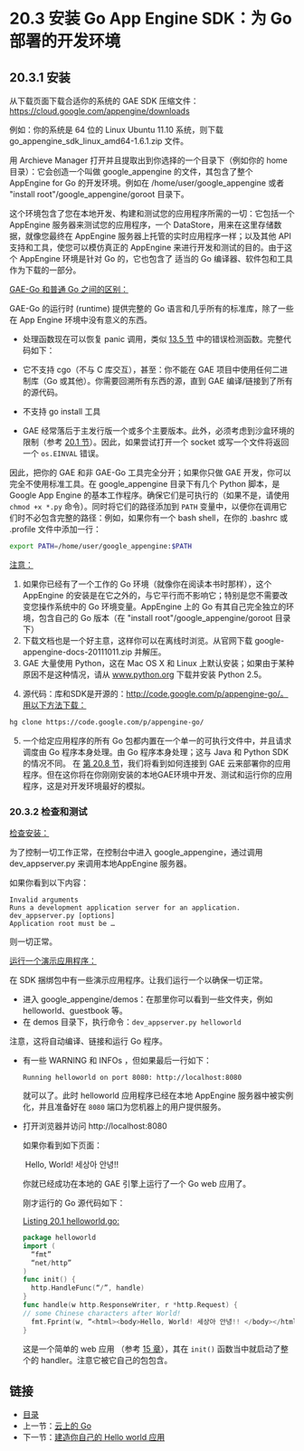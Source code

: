# 20.3 安装 Go App Engine SDK：为 Go 部署的开发环境

## 20.3.1 安装

从下载页面下载合适你的系统的 GAE SDK 压缩文件：https://cloud.google.com/appengine/downloads

例如：你的系统是 64 位的 Linux Ubuntu 11.10 系统，则下载 go_appengine_sdk_linux_amd64-1.6.1.zip 文件。

用 Archieve Manager 打开并且提取出到你选择的一个目录下（例如你的 home 目录）：它会创造一个叫做 google_appengine 的文件，其包含了整个 AppEngine for Go 的开发环境。例如在 /home/user/google_appengine 或者 "install root"/google_appengine/goroot 目录下。

这个环境包含了您在本地开发、构建和测试您的应用程序所需的一切：它包括一个 AppEngine 服务器来测试您的应用程序，一个 DataStore，用来在这里存储数据，就像您最终在 AppEngine 服务器上托管的实时应用程序一样；以及其他 API 支持和工具，使您可以模仿真正的 AppEngine 来进行开发和测试的目的。由于这个 AppEngine 环境是针对 Go 的，它也包含了 适当的 Go 编译器、软件包和工具作为下载的一部分。

<u>GAE-Go 和普通 Go 之间的区别：</u>

GAE-Go 的运行时 (runtime) 提供完整的 Go 语言和几乎所有的标准库，除了一些在 App Engine 环境中没有意义的东西。

- 处理函数现在可以恢复 panic 调用，类似 [13.5 节](13.5.md) 中的错误检测函数。完整代码如下：

- 它不支持 cgo（不与 C 库交互），甚至：你不能在 GAE 项目中使用任何二进制库（Go 或其他）。你需要回溯所有东西的源，直到 GAE 编译/链接到了所有的源代码。
- 不支持 go install 工具
- GAE 经常落后于主发行版一个或多个主要版本。此外，必须考虑到沙盒环境的限制（参考 [20.1 节](20.1.md)）。因此，如果尝试打开一个 socket 或写一个文件将返回一个 `os.EINVAL` 错误。

因此，把你的 GAE 和非 GAE-Go 工具完全分开；如果你只做 GAE 开发，你可以完全不使用标准工具。在 google_appengine 目录下有几个 Python 脚本，是 Google App Engine 的基本工作程序。确保它们是可执行的（如果不是，请使用 `chmod +x *.py` 命令）。同时将它们的路径添加到 `PATH` 变量中，以便你在调用它们时不必包含完整的路径：例如，如果你有一个 bash shell，在你的 .bashrc 或 .profile 文件中添加一行：

```bash
export PATH=/home/user/google_appengine:$PATH
```

<u>注意：</u>

1) 如果你已经有了一个工作的 Go 环境（就像你在阅读本书时那样），这个  AppEngine 的安装是在它之外的，与它平行而不影响它；特别是您不需要改变您操作系统中的 Go 环境变量。AppEngine 上的 Go 有其自己完全独立的环境，包含自己的 Go 版本（在 "install root"/google_appengine/goroot 目录下）
2) 下载文档也是一个好主意，这样你可以在离线时浏览。从官网下载 google-appengine-docs-20111011.zip 并解压。
3) GAE 大量使用 Python，这在 Mac OS X 和 Linux 上默认安装；如果由于某种原因不是这种情况，请从 www.python.org 下载并安装 Python 2.5。

4. 源代码：库和SDK是开源的：http://code.google.com/p/appengine-go/。用以下方法下载：

  ```bash
hg clone https://code.google.com/p/appengine-go/
  ```

5) 一个给定应用程序的所有 Go 包都内置在一个单一的可执行文件中，并且请求调度由 Go 程序本身处理。由 Go 程序本身处理；这与 Java 和 Python SDK 的情况不同。
   在 [第 20.8 节](20.8.md)，我们将看到如何连接到 GAE 云来部署你的应用程序。但在这你将在你刚刚安装的本地GAE环境中开发、测试和运行你的应用程序，这是对开发环境最好的模拟。

### 20.3.2 检查和测试

<u>检查安装：</u>

为了控制一切工作正常，在控制台中进入 google_appengine，通过调用 dev_appserver.py 来调用本地AppEngine 服务器。

如果你看到以下内容： 

```
Invalid arguments
Runs a development application server for an application.
dev_appserver.py [options]
Application root must be …
```

则一切正常。

<u>运行一个演示应用程序：</u>

在 SDK 捆绑包中有一些演示应用程序。让我们运行一个以确保一切正常。

- 进入 google_appengine/demos：在那里你可以看到一些文件夹，例如 helloworld、guestbook 等。
- 在 demos 目录下，执行命令：`dev_appserver.py helloworld`

注意，这将自动编译、链接和运行 Go 程序。

- 有一些 WARNING 和 INFOs ，但如果最后一行如下：

  ```
  Running helloworld on port 8080: http://localhost:8080
  ```

  就可以了。此时 helloworld 应用程序已经在本地 AppEngine 服务器中被实例化，并且准备好在 `8080` 端口为您机器上的用户提供服务。

- 打开浏览器并访问 http://localhost:8080

  如果你看到如下页面：

  ​	Hello, World! 세상아 안녕!!

  你就已经成功在本地的 GAE 引擎上运行了一个 Go web 应用了。

  刚才运行的 Go 源代码如下：

  <u>Listing 20.1 helloworld.go:</u>

  ```go
  package helloworld
  import (
  	“fmt”
  	“net/http”
  )
  func init() {
  	http.HandleFunc(“/”, handle)
  }
  func handle(w http.ResponseWriter, r *http.Request) {
  // some Chinese characters after World!
  	fmt.Fprint(w, “<html><body>Hello, World! 세상아 안녕!! </body></html>”)
  }
  ```

  这是一个简单的 web 应用 （参考 [15 章](15.0.md)），其在 `init()` 函数当中就启动了整个的 handler。注意它被它自己的包包含。

## 链接

- [目录](directory.md)
- 上一节：[云上的 Go](20.2.md)
- 下一节：[建造你自己的 Hello world 应用](20.4.md)
